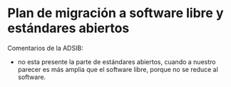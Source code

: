 # Plan de migración a software libre y estándares abiertos

Comentarios de la ADSIB:
* no esta presente la parte de estándares abiertos, cuando a nuestro parecer es más amplia que el software libre, porque no se reduce al software.
